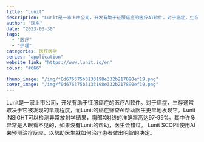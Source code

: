 ```yaml
---
title: "Lunit"
description: "Lunit是一家上市公司，开发有助于征服癌症的医疗AI软件。对于癌症，生存通常取决于它被发现的早期程度，而Lunit的癌"
author: "瑞东"
date: "2023-03-30"
tags:
  - "医疗"
  - "护理"
categories: 医疗医学
series: "application"
website_link: "https://www.lunit.io/en"
color: "#666"

thumb_image: "/img/f0d676375b3133198e332b217890ef19.png"
cover_image: "/img/f0d676375b3133198e332b217890ef19.png"
---
```


Lunit是一家上市公司，开发有助于征服癌症的医疗AI软件。对于癌症，生存通常取决于它被发现的早期程度，而Lunit的癌症筛查AI帮助医生更早地发现它。Lunit INSIGHT可以检测异常放射学结果，胸部X射线的准确率高达97-99%。其中许多异常是人眼看不见的，如果没有Lunit的帮助，医生会错过。 Lunit SCOPE使用AI来预测治疗反应，以帮助医生就如何治疗患者做出明智的决定。